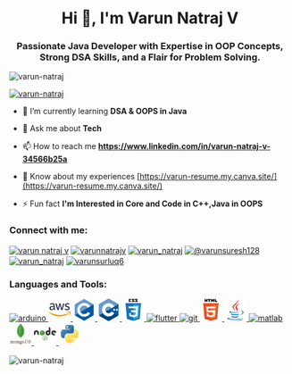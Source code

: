 <h1 align="center">Hi 👋, I'm Varun Natraj V</h1>
<h3 align="center">Passionate Java Developer with Expertise in OOP Concepts, Strong DSA Skills, and a Flair for Problem Solving.</h3>

<p align="left"> <img src="https://komarev.com/ghpvc/?username=varun-natraj&label=Profile%20views&color=0e75b6&style=flat" alt="varun-natraj" /> </p>

<p align="left"> <a href="https://github.com/ryo-ma/github-profile-trophy"><img src="https://github-profile-trophy.vercel.app/?username=varun-natraj" alt="varun-natraj" /></a> </p>

- 🌱 I’m currently learning **DSA & OOPS in Java**

- 💬 Ask me about **Tech**

- 📫 How to reach me **https://www.linkedin.com/in/varun-natraj-v-34566b25a**

- 📄 Know about my experiences [https://varun-resume.my.canva.site/](https://varun-resume.my.canva.site/)

- ⚡ Fun fact **I'm Interested in Core and Code in C++,Java in OOPS**

<h3 align="left">Connect with me:</h3>
<p align="left">
<a href="https://linkedin.com/in/varun natraj v" target="blank"><img align="center" src="https://raw.githubusercontent.com/rahuldkjain/github-profile-readme-generator/master/src/images/icons/Social/linked-in-alt.svg" alt="varun natraj v" height="30" width="40" /></a>
<a href="https://kaggle.com/varunnatrajv" target="blank"><img align="center" src="https://raw.githubusercontent.com/rahuldkjain/github-profile-readme-generator/master/src/images/icons/Social/kaggle.svg" alt="varunnatrajv" height="30" width="40" /></a>
<a href="https://www.codechef.com/users/varun_natraj" target="blank"><img align="center" src="https://cdn.jsdelivr.net/npm/simple-icons@3.1.0/icons/codechef.svg" alt="varun_natraj" height="30" width="40" /></a>
<a href="https://www.hackerrank.com/@varunsuresh128" target="blank"><img align="center" src="https://raw.githubusercontent.com/rahuldkjain/github-profile-readme-generator/master/src/images/icons/Social/hackerrank.svg" alt="@varunsuresh128" height="30" width="40" /></a>
<a href="https://www.leetcode.com/varun_natraj" target="blank"><img align="center" src="https://raw.githubusercontent.com/rahuldkjain/github-profile-readme-generator/master/src/images/icons/Social/leet-code.svg" alt="varun_natraj" height="30" width="40" /></a>
<a href="https://auth.geeksforgeeks.org/user/varunsurluq6" target="blank"><img align="center" src="https://raw.githubusercontent.com/rahuldkjain/github-profile-readme-generator/master/src/images/icons/Social/geeks-for-geeks.svg" alt="varunsurluq6" height="30" width="40" /></a>
</p>

<h3 align="left">Languages and Tools:</h3>
<p align="left"> <a href="https://www.arduino.cc/" target="_blank" rel="noreferrer"> <img src="https://cdn.worldvectorlogo.com/logos/arduino-1.svg" alt="arduino" width="40" height="40"/> </a> <a href="https://aws.amazon.com" target="_blank" rel="noreferrer"> <img src="https://raw.githubusercontent.com/devicons/devicon/master/icons/amazonwebservices/amazonwebservices-original-wordmark.svg" alt="aws" width="40" height="40"/> </a> <a href="https://www.cprogramming.com/" target="_blank" rel="noreferrer"> <img src="https://raw.githubusercontent.com/devicons/devicon/master/icons/c/c-original.svg" alt="c" width="40" height="40"/> </a> <a href="https://www.w3schools.com/cpp/" target="_blank" rel="noreferrer"> <img src="https://raw.githubusercontent.com/devicons/devicon/master/icons/cplusplus/cplusplus-original.svg" alt="cplusplus" width="40" height="40"/> </a> <a href="https://www.w3schools.com/css/" target="_blank" rel="noreferrer"> <img src="https://raw.githubusercontent.com/devicons/devicon/master/icons/css3/css3-original-wordmark.svg" alt="css3" width="40" height="40"/> </a> <a href="https://flutter.dev" target="_blank" rel="noreferrer"> <img src="https://www.vectorlogo.zone/logos/flutterio/flutterio-icon.svg" alt="flutter" width="40" height="40"/> </a> <a href="https://git-scm.com/" target="_blank" rel="noreferrer"> <img src="https://www.vectorlogo.zone/logos/git-scm/git-scm-icon.svg" alt="git" width="40" height="40"/> </a> <a href="https://www.w3.org/html/" target="_blank" rel="noreferrer"> <img src="https://raw.githubusercontent.com/devicons/devicon/master/icons/html5/html5-original-wordmark.svg" alt="html5" width="40" height="40"/> </a> <a href="https://www.java.com" target="_blank" rel="noreferrer"> <img src="https://raw.githubusercontent.com/devicons/devicon/master/icons/java/java-original.svg" alt="java" width="40" height="40"/> </a> <a href="https://www.mathworks.com/" target="_blank" rel="noreferrer"> <img src="https://upload.wikimedia.org/wikipedia/commons/2/21/Matlab_Logo.png" alt="matlab" width="40" height="40"/> </a> <a href="https://www.mongodb.com/" target="_blank" rel="noreferrer"> <img src="https://raw.githubusercontent.com/devicons/devicon/master/icons/mongodb/mongodb-original-wordmark.svg" alt="mongodb" width="40" height="40"/> </a> <a href="https://nodejs.org" target="_blank" rel="noreferrer"> <img src="https://raw.githubusercontent.com/devicons/devicon/master/icons/nodejs/nodejs-original-wordmark.svg" alt="nodejs" width="40" height="40"/> </a> <a href="https://www.python.org" target="_blank" rel="noreferrer"> <img src="https://raw.githubusercontent.com/devicons/devicon/master/icons/python/python-original.svg" alt="python" width="40" height="40"/> </a> </p>

<p><img align="center" src="https://github-readme-stats.vercel.app/api/top-langs?username=varun-natraj&show_icons=true&locale=en&layout=compact" alt="varun-natraj" /></p>

